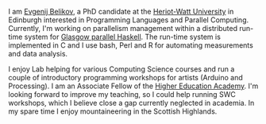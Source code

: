 I am [Evgenij Belikov](http://www.macs.hw.ac.uk/~eb96/), a PhD candidate at the [Heriot-Watt University](http://www.hw.ac.uk/) in Edinburgh interested in Programming Languages and Parallel Computing. Currently, I'm working on parallelism management within a distributed run-time system for [Glasgow parallel Haskell](http://www.macs.hw.ac.uk/~dsg/gph/). The run-time system is implemented in C and I use bash, Perl and R for automating measurements and data analysis. 

I enjoy Lab helping for various Computing Science courses and run a couple of introductory programming workshops for artists (Arduino and Processing). I am an Associate Fellow of the [Higher Education Academy](https://www.heacademy.ac.uk/). I'm looking forward to improve my teaching, so I could help running SWC workshops, which I believe close a gap currently neglected in academia. In my spare time I enjoy mountaineering in the Scottish Highlands.
